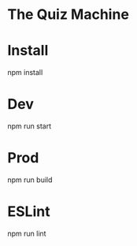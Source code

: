# The Quiz Machine

# Install

npm install

# Dev

npm run start

# Prod

npm run build

# ESLint

npm run lint
